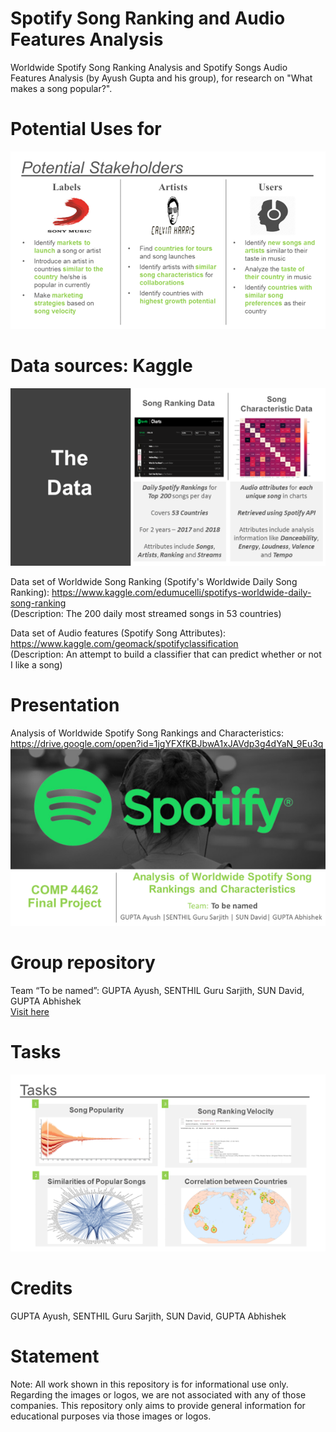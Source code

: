 # Spotify Song Ranking and Audio Features Analysis
Worldwide Spotify Song Ranking Analysis and Spotify Songs Audio Features Analysis (by Ayush Gupta and his group), for research on "What makes a song popular?".

# Potential Uses for

![Potential Stakeholders: Labels, Artists, Users](https://github.com/AyushGupta51379/SpotifySongRanking/blob/master/Potential%20Benefits.png?raw=true)

# Data sources: Kaggle

![Data](https://github.com/AyushGupta51379/SpotifySongRanking/blob/master/Data.png?raw=true)

Data set of Worldwide Song Ranking (Spotify's Worldwide Daily Song Ranking): https://www.kaggle.com/edumucelli/spotifys-worldwide-daily-song-ranking 
</br>(Description: The 200 daily most streamed songs in 53 countries)

Data set of Audio features (Spotify Song Attributes): https://www.kaggle.com/geomack/spotifyclassification
</br>(Description: An attempt to build a classifier that can predict whether or not I like a song)

# Presentation
Analysis of Worldwide Spotify Song Rankings and Characteristics: https://drive.google.com/open?id=1jgYFXfKBJbwA1xJAVdp3g4dYaN_9Eu3q
![Project start page](https://github.com/AyushGupta51379/SpotifySongRanking/blob/master/Project%20logo.png?raw=true)

# Group repository

Team “To be named”: GUPTA Ayush, SENTHIL Guru Sarjith, SUN David, GUPTA Abhishek 
</br>[Visit here](https://github.com/gurus848/COMP4462_Project)

# Tasks
![Main Tasks](https://github.com/AyushGupta51379/SpotifySongRanking/blob/master/Main%20Tasks.png?raw=true)

# Credits

GUPTA Ayush, SENTHIL Guru Sarjith, SUN David, GUPTA Abhishek 

# Statement
Note: All work shown in this repository is for informational use only. Regarding the images or logos, we are not associated with any of those companies. This repository only aims to provide general information for educational purposes via those images or logos.


